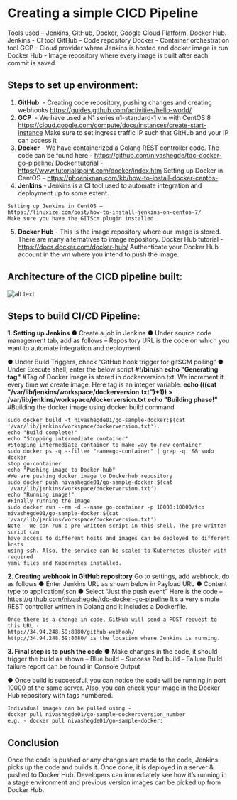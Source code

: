 # Creating a simple CICD Pipeline

Tools used – Jenkins, GitHub, Docker, Google Cloud Platform, Docker Hub.
Jenkins - CI tool
GitHub - Code repository
Docker - Container orchestration tool
GCP - Cloud provider where Jenkins is hosted and docker image is run
Docker Hub - Image repository where every image is built after each commit is saved

## Steps to set up environment:

1. **GitHub** ​ - Creating code repository, pushing changes and creating webhooks
    https://guides.github.com/activities/hello-world/
2. **GCP** ​ - We have used a N1 series n1-standard-1 vm with CentOS 8
    https://cloud.google.com/compute/docs/instances/create-start-instance
    Make sure to set ingress traffic IP such that GitHub and your IP can access it
3. **Docker** - We have containerized a Golang REST controller code. The code can
    be found here -​ ​https://github.com/nivashegde/tdc-docker-go-pipeline/
    Docker tutorial -​ ​https://www.tutorialspoint.com/docker/index.htm
    Setting up Docker in CentOS –
    https://phoenixnap.com/kb/how-to-install-docker-centos-
4. **Jenkins** - Jenkins is a CI tool used to automate integration and deployment up to
    some extent.


```
Setting up Jenkins in CentOS –
https://linuxize.com/post/how-to-install-jenkins-on-centos-7/
Make sure you have the GITScm plugin installed.
```
5. **Docker Hub** - This is the image repository where our image is stored. There are
    many alternatives to image repository.
    Docker Hub tutorial -​ ​https://docs.docker.com/docker-hub/
    Authenticate your Docker Hub account in the vm where you intend to push the
    image.

## Architecture of the CICD pipeline built:

![alt text](https://github.com/nivashegde/tdc-docker-go-pipeline/blob/master/a-image.jpg?raw=true)


## Steps to build CI/CD Pipeline:

**1. Setting up Jenkins**
    ● Create a job in Jenkins
    ● Under source code management tab, add as follows – Repository URL is
       the code on which you want to automate integration and deployment


● Under Build Triggers, check “GitHub hook trigger for gitSCM polling”
● Under Execute shell, enter the below script
**#!/bin/sh
echo "Generating tag"**
#Tag of Docker image is stored in dockerversion.txt. We increment it every time
we create image. Here tag is an integer variable.
**echo $(($(cat "/var/lib/jenkins/workspace/dockerversion.txt")+1)) >
/var/lib/jenkins/workspace/dockerversion.txt
echo "Building phase!"**
#Building the docker image using docker build command


```
sudo docker build -t nivashegde01/go-sample-docker:$(cat
'/var/lib/jenkins/workspace/dockerversion.txt').
echo "Build complete!"
echo "Stopping intermediate container"
#Stopping intermediate container to make way to new container
sudo docker ps -q --filter "name=go-container" | grep -q. && sudo docker
stop go-container
echo "Pushing image to Docker-hub"
#We are pushing docker image to Dockerhub repository
sudo docker push nivashegde01/go-sample-docker:$(cat
'/var/lib/jenkins/workspace/dockerversion.txt')
echo "Running image!"
#Finally running the image
sudo docker run --rm -d --name go-container -p 10000:10000/tcp
nivashegde01/go-sample-docker:$(cat
'/var/lib/jenkins/workspace/dockerversion.txt')
Note - We can run a pre-written script in this shell. The pre-written script can
have access to different hosts and images can be deployed to different hosts
using ssh. Also, the service can be scaled to Kubernetes cluster with required
yaml files and Kubernetes installed.
```
**2. Creating webhook in GitHub repository**
    Go to settings, add webhook, do as follows
       ● ​Enter Jenkins URL as shown below in Payload URL
       ● Content type to application/json
       ● Select “Just the push event”
    Here is the code –​ ​https://github.com/nivashegde/tdc-docker-go-pipeline
    It’s a very simple REST controller written in Golang and it includes a Dockerfile.


```
Once there is a change in code, GitHub will send a POST request to this URL -
http://34.94.248.59:8080/github-webhook/
http://34.94.248.59:8080/ is the location where Jenkins is running.
```
**3. Final step is to push the code**
    ● Make changes in the code, it should trigger the build as shown –
       Blue build – Success
       Red build – Failure
       Build failure report can be found in Console Output


● Once build is successful, you can notice the code will be running in port
10000 of the same server.
Also, you can check your image in the Docker Hub repository with tags
numbered.


```
Individual images can be pulled using -
docker pull nivashegde01/go-sample-docker:version_number
e.g. - docker pull nivashegde01/go-sample-docker:
```
## Conclusion

Once the code is pushed or any changes are made to the code, Jenkins picks up the
code and builds it. Once done, it is deployed in a server & pushed to Docker Hub.
Developers can immediately see how it’s running in a stage environment and previous
version images can be picked up from Docker Hub.


